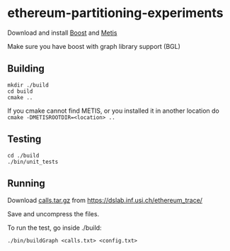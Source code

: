 # ethereum-partitioning-experiments

Download and install [Boost](https://www.boost.org/) and [Metis](http://glaros.dtc.umn.edu/gkhome/fetch/sw/metis/metis-5.1.0.tar.gz) 

Make sure you have boost with graph library support (BGL)

## Building
```
mkdir ./build
cd build
cmake ..
```

If you cmake cannot find METIS, or you installed it in another location do `cmake -DMETISROOTDIR=<location> ..`


## Testing
```
cd ./build
./bin/unit_tests
```

## Running

Download [calls.tar.gz](https://dslab.inf.usi.ch/ethereum_trace/downloads/calls.tar.gz) from https://dslab.inf.usi.ch/ethereum_trace/

Save and uncompress the files.

To run the test, go inside ./build:
```
./bin/buildGraph <calls.txt> <config.txt>
```
